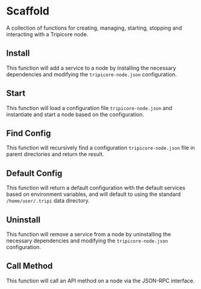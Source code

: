 # Scaffold
A collection of functions for creating, managing, starting, stopping and interacting with a Tripicore node.

## Install
This function will add a service to a node by installing the necessary dependencies and modifying the `tripicore-node.json` configuration.

## Start
This function will load a configuration file `tripicore-node.json` and instantiate and start a node based on the configuration.

## Find Config
This function will recursively find a configuration `tripicore-node.json` file in parent directories and return the result.

## Default Config
This function will return a default configuration with the default services based on environment variables, and will default to using the standard `/home/user/.tripi` data directory.

## Uninstall
This function will remove a service from a node by uninstalling the necessary dependencies and modifying the `tripicore-node.json` configuration.

## Call Method
This function will call an API method on a node via the JSON-RPC interface.
